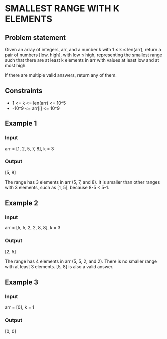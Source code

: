 # SMALLEST RANGE WITH K ELEMENTS

## Problem statement

Given an array of integers, arr, and a number k with 1 ≤ k ≤ len(arr), return a pair of numbers [low, high], with low ≤
high, representing the smallest range such that there are at least k elements in arr with values at least low and at
most high.

If there are multiple valid answers, return any of them.

## Constraints

- 1 <= k <= len(arr) <= 10^5
- -10^9 <= arr[i] <= 10^9

## Example 1

### Input

arr = [1, 2, 5, 7, 8],
k = 3

### Output

[5, 8]

The range has 3 elements in arr (5, 7, and 8).
It is smaller than other ranges with 3 elements, such as [1, 5], because 8-5 <
5-1.

## Example 2

### Input

arr = [5, 5, 2, 2, 8, 8],
k = 3

### Output

[2, 5]

The range has 4 elements in arr (5, 5, 2, and 2).
There is no smaller range with at least 3 elements.
[5, 8] is also a valid answer.

## Example 3

### Input

arr = [0],
k = 1

### Output

[0, 0]